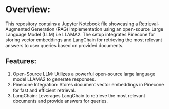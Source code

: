 # Overview:
This repository contains a Jupyter Notebook file showcasing a Retrieval-Augmented Generation (RAG) implementation using an open-source Large Language Model (LLM) i.e LLAMA2. The setup integrates Pinecone for storing vector embeddings and LangChain for retrieving the most relevant answers to user queries based on provided documents.  

## Features:
1. Open-Source LLM: Utilizes a powerful open-source large language model LLAMA2 to generate responses.
2. Pinecone Integration: Stores document vector embeddings in Pinecone for fast and efficient retrieval.
3. LangChain: Leverages LangChain to retrieve the most relevant documents and provide answers for queries.
